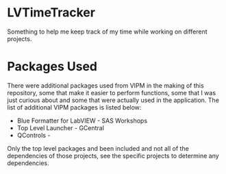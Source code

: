 # LVTimeTracker
Something to help me keep track of my time while working on different projects.

# Packages Used
There were additional packages used from VIPM in the making of this repository, some that make it easier to perform functions, some that I was just curious about and some that were actually used in the application.  The list of additional VIPM packages is listed below:

+ Blue Formatter for LabVIEW - SAS Workshops
+ Top Level Launcher - GCentral
+ QControls -

Only the top level packages and been included and not all of the dependencies of those projects, see the specific projects to determine any dependencies.
